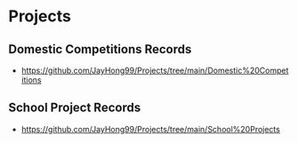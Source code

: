 # Projects

## Domestic Competitions Records
- https://github.com/JayHong99/Projects/tree/main/Domestic%20Competitions

## School Project Records
- https://github.com/JayHong99/Projects/tree/main/School%20Projects
